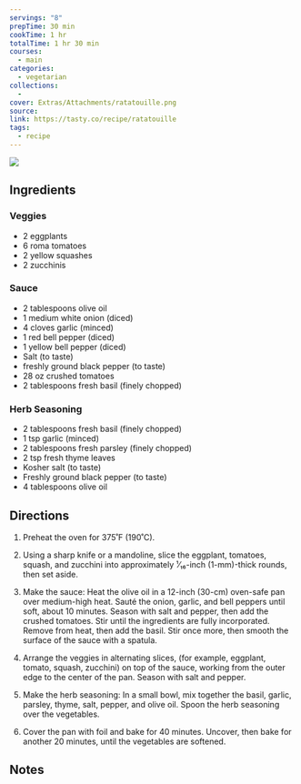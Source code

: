 ```yaml
---
servings: "8"
prepTime: 30 min
cookTime: 1 hr
totalTime: 1 hr 30 min
courses:
  - main
categories:
  - vegetarian
collections:
  -
cover: Extras/Attachments/ratatouille.png
source:
link: https://tasty.co/recipe/ratatouille
tags:
  - recipe
---
```


![](Extras/Attachments/ratatouille.png)


## Ingredients

### Veggies

- 2 eggplants
- 6 roma tomatoes
- 2 yellow squashes
- 2 zucchinis

### Sauce

- 2 tablespoons olive oil
- 1 medium white onion (diced)
- 4 cloves garlic (minced)
- 1 red bell pepper (diced)
- 1 yellow bell pepper (diced)
- Salt (to taste)
- freshly ground black pepper (to taste)
- 28 oz crushed tomatoes
- 2 tablespoons fresh basil (finely chopped)

### Herb Seasoning

- 2 tablespoons fresh basil (finely chopped)
- 1 tsp garlic (minced)
- 2 tablespoons fresh parsley (finely chopped)
- 2 tsp fresh thyme leaves
- Kosher salt (to taste)
- Freshly ground black pepper (to taste)
- 4 tablespoons olive oil


## Directions

1. Preheat the oven for 375˚F (190˚C).

2. Using a sharp knife or a mandoline, slice the eggplant, tomatoes, squash, and zucchini into approximately ¹⁄₁₆-inch (1-mm)-thick rounds, then set aside.

3. Make the sauce: Heat the olive oil in a 12-inch (30-cm) oven-safe pan over medium-high heat. Sauté the onion, garlic, and bell peppers until soft, about 10 minutes. Season with salt and pepper, then add the crushed tomatoes. Stir until the ingredients are fully incorporated. Remove from heat, then add the basil. Stir once more, then smooth the surface of the sauce with a spatula.

4. Arrange the veggies in alternating slices, (for example, eggplant, tomato, squash, zucchini) on top of the sauce, working from the outer edge to the center of the pan. Season with salt and pepper.

5. Make the herb seasoning: In a small bowl, mix together the basil, garlic, parsley, thyme, salt, pepper, and olive oil. Spoon the herb seasoning over the vegetables.

6. Cover the pan with foil and bake for 40 minutes. Uncover, then bake for another 20 minutes, until the vegetables are softened.


## Notes